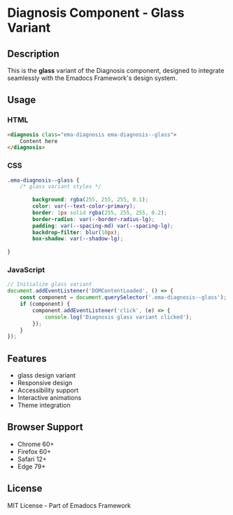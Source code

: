 # Diagnosis Component - Glass Variant

## Description
This is the **glass** variant of the Diagnosis component, designed to integrate seamlessly with the Emadocs Framework's design system.

## Usage

### HTML
```html
<diagnosis class="ema-diagnosis ema-diagnosis--glass">
    Content here
</diagnosis>
```

### CSS
```css
.ema-diagnosis--glass {
    /* glass variant styles */
    
        background: rgba(255, 255, 255, 0.1);
        color: var(--text-color-primary);
        border: 1px solid rgba(255, 255, 255, 0.2);
        border-radius: var(--border-radius-lg);
        padding: var(--spacing-md) var(--spacing-lg);
        backdrop-filter: blur(10px);
        box-shadow: var(--shadow-lg);
    
}
```

### JavaScript
```javascript
// Initialize glass variant
document.addEventListener('DOMContentLoaded', () => {
    const component = document.querySelector('.ema-diagnosis--glass');
    if (component) {
        component.addEventListener('click', (e) => {
            console.log('Diagnosis glass variant clicked');
        });
    }
});
```

## Features
- glass design variant
- Responsive design
- Accessibility support
- Interactive animations
- Theme integration

## Browser Support
- Chrome 60+
- Firefox 60+
- Safari 12+
- Edge 79+

## License
MIT License - Part of Emadocs Framework
